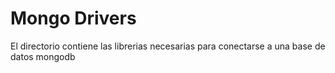 Mongo Drivers
=====
El directorio contiene las librerias necesarias para conectarse a una base de datos mongodb